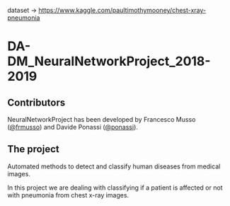 dataset -> https://www.kaggle.com/paultimothymooney/chest-xray-pneumonia
# DA-DM_NeuralNetworkProject_2018-2019
## Contributors
NeuralNetworkProject has been developed by Francesco Musso ([@frmusso](https://github.com/frmusso)) and Davide Ponassi ([@ponassi](https://github.com/ponassi)).

## The project
Automated methods to detect and classify human diseases from medical images.

In this project we are dealing with classifying if a patient is affected or not with pneumonia from chest x-ray images.
